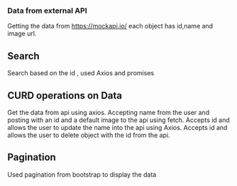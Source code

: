 ### Data from external API
 Getting the data from https://mockapi.io/ each object has id,name and image url.
## Search
 Search based on the id , used Axios and promises
## CURD operations on Data
 Get the data from api using axios.
 Accepting name from the user and posting with an id and a default image to the api using fetch.
 Accepts id and allows the user to update the name into the api using Axios.
 Accepts id and allows the user to delete object with the id from the api.
## Pagination 
 Used pagination from bootstrap to display the data
